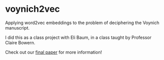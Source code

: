 # voynich2vec
Applying word2vec embeddings to the problem of deciphering the Voynich manuscript.

I did this as a class project with Eli Baum, in a class taught by Professor Claire Bowern.

Check out our [final paper](https://lambdaviking.com/post/word2vec-analysis-of-the-voynich-manuscript/voynich2vec.pdf) for more information!
